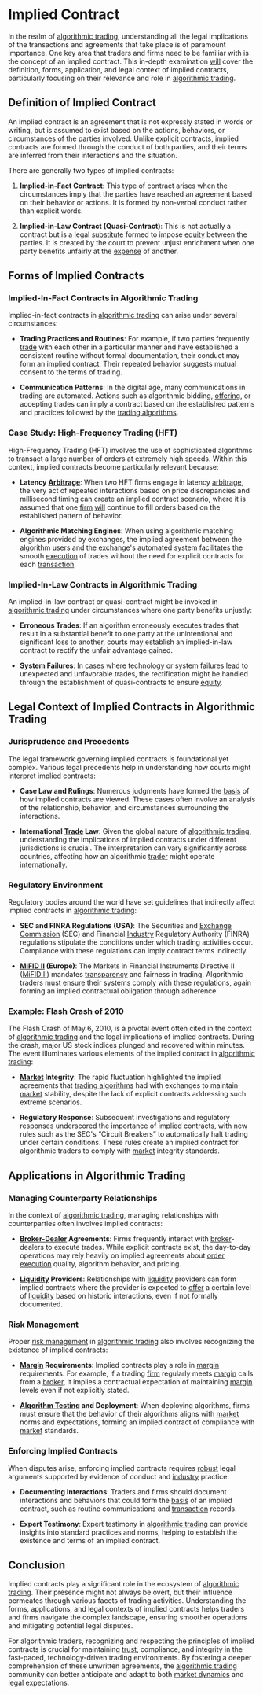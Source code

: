 # Implied Contract

In the realm of [algorithmic trading](../a/accountability.md), understanding all the legal implications of the transactions and agreements that take place is of paramount importance. One key area that traders and firms need to be familiar with is the concept of an implied contract. This in-depth examination [will](../w/will.md) cover the definition, forms, application, and legal context of implied contracts, particularly focusing on their relevance and role in [algorithmic trading](../a/accountability.md).

## Definition of Implied Contract

An implied contract is an agreement that is not expressly stated in words or writing, but is assumed to exist based on the actions, behaviors, or circumstances of the parties involved. Unlike explicit contracts, implied contracts are formed through the conduct of both parties, and their terms are inferred from their interactions and the situation.

There are generally two types of implied contracts:

1. **Implied-in-Fact Contract**: This type of contract arises when the circumstances imply that the parties have reached an agreement based on their behavior or actions. It is formed by non-verbal conduct rather than explicit words.

2. **Implied-in-Law Contract (Quasi-Contract)**: This is not actually a contract but is a legal [substitute](../s/substitute.md) formed to impose [equity](../e/equity.md) between the parties. It is created by the court to prevent unjust enrichment when one party benefits unfairly at the [expense](../e/expense.md) of another.

## Forms of Implied Contracts

### Implied-In-Fact Contracts in Algorithmic Trading

Implied-in-fact contracts in [algorithmic trading](../a/accountability.md) can arise under several circumstances:

- **Trading Practices and Routines**: For example, if two parties frequently [trade](../t/trade.md) with each other in a particular manner and have established a consistent routine without formal documentation, their conduct may form an implied contract. Their repeated behavior suggests mutual consent to the terms of trading.

- **Communication Patterns**: In the digital age, many communications in trading are automated. Actions such as algorithmic bidding, [offering](../o/offering.md), or accepting trades can imply a contract based on the established patterns and practices followed by the [trading algorithms](../t/trading_algorithms.md).

### Case Study: High-Frequency Trading (HFT)

High-Frequency Trading (HFT) involves the use of sophisticated algorithms to transact a large number of orders at extremely high speeds. Within this context, implied contracts become particularly relevant because:

- **Latency [Arbitrage](../a/arbitrage.md)**: When two HFT firms engage in latency [arbitrage](../a/arbitrage.md), the very act of repeated interactions based on price discrepancies and millisecond timing can create an implied contract scenario, where it is assumed that one [firm](../f/firm.md) [will](../w/will.md) continue to fill orders based on the established pattern of behavior.

- **Algorithmic Matching Engines**: When using algorithmic matching engines provided by exchanges, the implied agreement between the algorithm users and the [exchange](../e/exchange.md)'s automated system facilitates the smooth [execution](../e/execution.md) of trades without the need for explicit contracts for each [transaction](../t/transaction.md).

### Implied-In-Law Contracts in Algorithmic Trading

An implied-in-law contract or quasi-contract might be invoked in [algorithmic trading](../a/accountability.md) under circumstances where one party benefits unjustly:

- **Erroneous Trades**: If an algorithm erroneously executes trades that result in a substantial benefit to one party at the unintentional and significant loss to another, courts may establish an implied-in-law contract to rectify the unfair advantage gained.

- **System Failures**: In cases where technology or system failures lead to unexpected and unfavorable trades, the rectification might be handled through the establishment of quasi-contracts to ensure [equity](../e/equity.md).

## Legal Context of Implied Contracts in Algorithmic Trading

### Jurisprudence and Precedents

The legal framework governing implied contracts is foundational yet complex. Various legal precedents help in understanding how courts might interpret implied contracts:

- **Case Law and Rulings**: Numerous judgments have formed the [basis](../b/basis.md) of how implied contracts are viewed. These cases often involve an analysis of the relationship, behavior, and circumstances surrounding the interactions.

- **International [Trade](../t/trade.md) Law**: Given the global nature of [algorithmic trading](../a/accountability.md), understanding the implications of implied contracts under different jurisdictions is crucial. The interpretation can vary significantly across countries, affecting how an algorithmic [trader](../t/trader.md) might operate internationally.

### Regulatory Environment

Regulatory bodies around the world have set guidelines that indirectly affect implied contracts in [algorithmic trading](../a/accountability.md):

- **SEC and FINRA Regulations (USA)**: The Securities and [Exchange](../e/exchange.md) [Commission](../c/commission.md) (SEC) and Financial [Industry](../i/industry.md) Regulatory Authority (FINRA) regulations stipulate the conditions under which trading activities occur. Compliance with these regulations can imply contract terms indirectly.

- **[MiFID II](../m/mifid_ii.md) (Europe)**: The Markets in Financial Instruments Directive II ([MiFID II](../m/mifid_ii.md)) mandates [transparency](../t/transparency.md) and fairness in trading. Algorithmic traders must ensure their systems comply with these regulations, again forming an implied contractual obligation through adherence.

### Example: Flash Crash of 2010

The Flash Crash of May 6, 2010, is a pivotal event often cited in the context of [algorithmic trading](../a/accountability.md) and the legal implications of implied contracts. During the crash, major US stock indices plunged and recovered within minutes. The event illuminates various elements of the implied contract in [algorithmic trading](../a/accountability.md):

- **[Market](../m/market.md) Integrity**: The rapid fluctuation highlighted the implied agreements that [trading algorithms](../t/trading_algorithms.md) had with exchanges to maintain [market](../m/market.md) stability, despite the lack of explicit contracts addressing such extreme scenarios.

- **Regulatory Response**: Subsequent investigations and regulatory responses underscored the importance of implied contracts, with new rules such as the SEC's “Circuit Breakers” to automatically halt trading under certain conditions. These rules create an implied contract for algorithmic traders to comply with [market](../m/market.md) integrity standards.

## Applications in Algorithmic Trading

### Managing Counterparty Relationships

In the context of [algorithmic trading](../a/accountability.md), managing relationships with counterparties often involves implied contracts:

- **[Broker-Dealer](../b/broker-dealer.md) Agreements**: Firms frequently interact with [broker](../b/broker.md)-dealers to execute trades. While explicit contracts exist, the day-to-day operations may rely heavily on implied agreements about [order](../o/order.md) [execution](../e/execution.md) quality, algorithm behavior, and pricing.

- **[Liquidity](../l/liquidity.md) Providers**: Relationships with [liquidity](../l/liquidity.md) providers can form implied contracts where the provider is expected to [offer](../o/offer.md) a certain level of [liquidity](../l/liquidity.md) based on historic interactions, even if not formally documented.

### Risk Management

Proper [risk management](../r/risk_management.md) in [algorithmic trading](../a/accountability.md) also involves recognizing the existence of implied contracts:

- **[Margin](../m/margin.md) Requirements**: Implied contracts play a role in [margin](../m/margin.md) requirements. For example, if a trading [firm](../f/firm.md) regularly meets [margin](../m/margin.md) calls from a [broker](../b/broker.md), it implies a contractual expectation of maintaining [margin](../m/margin.md) levels even if not explicitly stated.

- **[Algorithm Testing](../a/algorithm_testing.md) and Deployment**: When deploying algorithms, firms must ensure that the behavior of their algorithms aligns with [market](../m/market.md) norms and expectations, forming an implied contract of compliance with [market](../m/market.md) standards.

### Enforcing Implied Contracts

When disputes arise, enforcing implied contracts requires [robust](../r/robust.md) legal arguments supported by evidence of conduct and [industry](../i/industry.md) practice:

- **Documenting Interactions**: Traders and firms should document interactions and behaviors that could form the [basis](../b/basis.md) of an implied contract, such as routine communications and [transaction](../t/transaction.md) records.

- **Expert Testimony**: Expert testimony in [algorithmic trading](../a/accountability.md) can provide insights into standard practices and norms, helping to establish the existence and terms of an implied contract.

## Conclusion

Implied contracts play a significant role in the ecosystem of [algorithmic trading](../a/accountability.md). Their presence might not always be overt, but their influence permeates through various facets of trading activities. Understanding the forms, applications, and legal contexts of implied contracts helps traders and firms navigate the complex landscape, ensuring smoother operations and mitigating potential legal disputes.

For algorithmic traders, recognizing and respecting the principles of implied contracts is crucial for maintaining [trust](../t/trust.md), compliance, and integrity in the fast-paced, technology-driven trading environments. By fostering a deeper comprehension of these unwritten agreements, the [algorithmic trading](../a/accountability.md) community can better anticipate and adapt to both [market dynamics](../m/market_dynamics.md) and legal expectations.